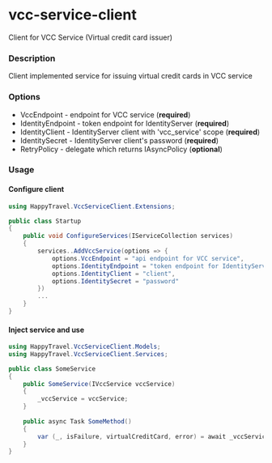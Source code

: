 # vcc-service-client
Client for VCC Service (Virtual credit card issuer)

### Description
Client implemented service for issuing virtual credit cards in VCC service

### Options
- VccEndpoint - endpoint for VCC service (**required**)
- IdentityEndpoint - token endpoint for IdentityServer (**required**)
- IdentityClient - IdentityServer client with 'vcc_service' scope (**required**)
- IdentitySecret - IdentityServer client's password (**required**)
- RetryPolicy - delegate which returns IAsyncPolicy<HttpResponseMessage> (**optional**)

### Usage
#### Configure client
```c#
using HappyTravel.VccServiceClient.Extensions;

public class Startup
{
    public void ConfigureServices(IServiceCollection services)
    {
        services..AddVccService(options => {
            options.VccEndpoint = "api endpoint for VCC service",
            options.IdentityEndpoint = "token endpoint for IdentityServer",
            options.IdentityClient = "client",
            options.IdentitySecret = "password"
        })
        ...
    }
}
```
#### Inject service and use
```c#
using HappyTravel.VccServiceClient.Models;
using HappyTravel.VccServiceClient.Services;

public class SomeService
{
    public SomeService(IVccService vccService)
    {
        _vccService = vccService;
    }
    
    public async Task SomeMethod()
    {
        var (_, isFailure, virtualCreditCard, error) = await _vccService.IssueVirtualCreditCard(referenceCode, moneyAmount, dueDate);
    }
}
```

